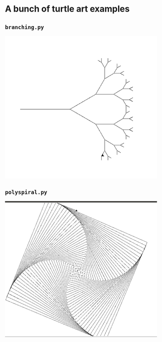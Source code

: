 # A bunch of turtle art examples

## `branching.py`

![branching example](img/branching.png "an example of recursion with turtle")

## `polyspiral.py`

![polyspiral example](img/polyspiral.png "an example of a spirangle with turtle")

